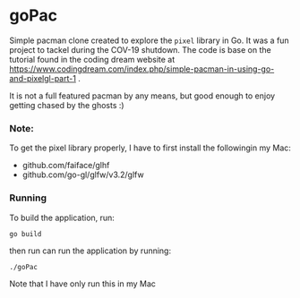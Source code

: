 # goPac

Simple pacman clone created to explore the ```pixel``` library in Go. It was a fun project to tackel during the COV-19 shutdown. 
The code is base on the tutorial found in the coding dream website at https://www.codingdream.com/index.php/simple-pacman-in-using-go-and-pixelgl-part-1 .

It is not a full featured pacman by any means, but good enough to enjoy getting chased by the ghosts :)

### Note:

To get the pixel library properly, I have to first install the followingin my Mac:

- github.com/faiface/glhf
- github.com/go-gl/glfw/v3.2/glfw 

### Running

To build the application, run:

```
go build
```

then run can run the application by running:

```
./goPac
```

Note that I have only run this in my Mac
